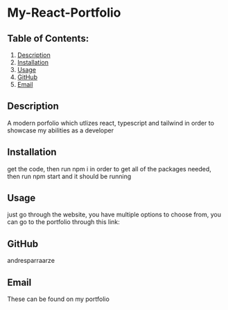 # My-React-Portfolio

  ## Table of Contents:
  1. [Description](#description) 
  2. [Installation](#Installation)
  3. [Usage](#Usage)  
  4. [GitHub](#GitHub)
  5. [Email](#Email)

## Description
A modern porfolio which utlizes react, typescript and tailwind in order to showcase my abilities as a developer 

## Installation
get the code, then run npm i in order to get all of the packages needed, then run npm start and it should be running

## Usage
just go through the website, you have multiple options to choose from, you can go to the portfolio through this link: 

## GitHub
andresparraarze

## Email
These can be found on my portfolio